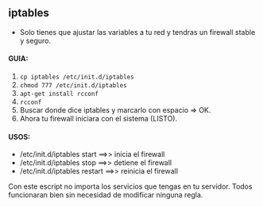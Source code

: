 ## iptables

 - Solo tienes que ajustar las variables a tu red y tendras un firewall stable y seguro.

#### GUIA:
1. `cp iptables /etc/init.d/iptables`
2. `chmod 777 /etc/init.d/iptables`
3. `apt-get install rcconf`
4. `rcconf`
5. Buscar donde dice iptables y marcarlo con espacio => OK.
6. Ahora tu firewall iniciara con el sistema (LISTO).

#### USOS:
- /etc/init.d/iptables start ==>> inicia el firewall
- /etc/init.d/iptables stop ==>> detiene el firewall
- /etc/init.d/iptables restart ==>> reinicia el firewall

Con este escript no importa los servicios que tengas en tu servidor. Todos funcionaran bien sin necesidad de modificar ninguna regla.
